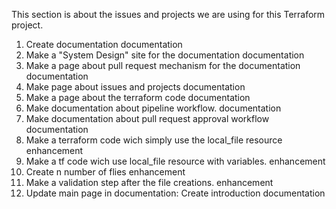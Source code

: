 This section is about the issues and projects we are using for this Terraform project.

1. Create documentation documentation
2. Make a "System Design" site for the documentation documentation
3. Make a page about pull request mechanism for the documentation documentation
4. Make page about issues and projects documentation
5. Make a page about the terraform code documentation
6. Make documentation about pipeline workflow. documentation
7. Make documentation about pull request approval workflow documentation
8. Make a terraform code wich simply use the local_file resource enhancement
9. Make a tf code wich use local_file resource with variables. enhancement
10. Create n number of flies enhancement
11. Make a validation step after the file creations. enhancement
12. Update main page in documentation: Create introduction documentation
